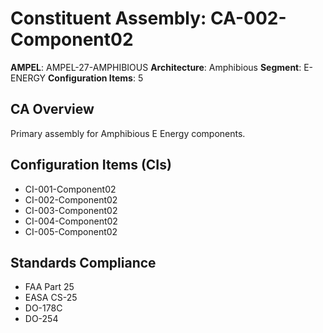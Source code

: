 # Constituent Assembly: CA-002-Component02

**AMPEL**: AMPEL-27-AMPHIBIOUS
**Architecture**: Amphibious
**Segment**: E-ENERGY
**Configuration Items**: 5

## CA Overview
Primary assembly for Amphibious E Energy components.

## Configuration Items (CIs)
- CI-001-Component02
- CI-002-Component02
- CI-003-Component02
- CI-004-Component02
- CI-005-Component02

## Standards Compliance
- FAA Part 25
- EASA CS-25
- DO-178C
- DO-254
